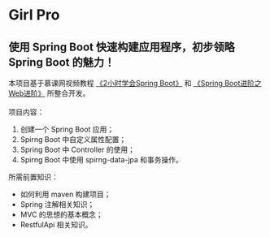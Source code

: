 # Girl Pro
## 使用 Spring Boot 快速构建应用程序，初步领略 Spring Boot 的魅力！
本项目基于慕课网视频教程 [《2小时学会Spring Boot》](https://www.imooc.com/comment/767) 和 [《Spring Boot进阶之Web进阶》](https://www.imooc.com/learn/810) 所整合开发。
</br>
<br>
项目内容：
1. 创建一个 Spring Boot 应用；
2. Spirng Boot 中自定义属性配置； 
3. Spring Boot 中 Controller 的使用； 
4. Spirng Boot 中使用 spirng-data-jpa 和事务操作。

所需前置知识：
* 如何利用 maven 构建项目；
* Spring 注解相关知识；
* MVC 的思想的基本概念； 
* RestfulApi 相关知识。
